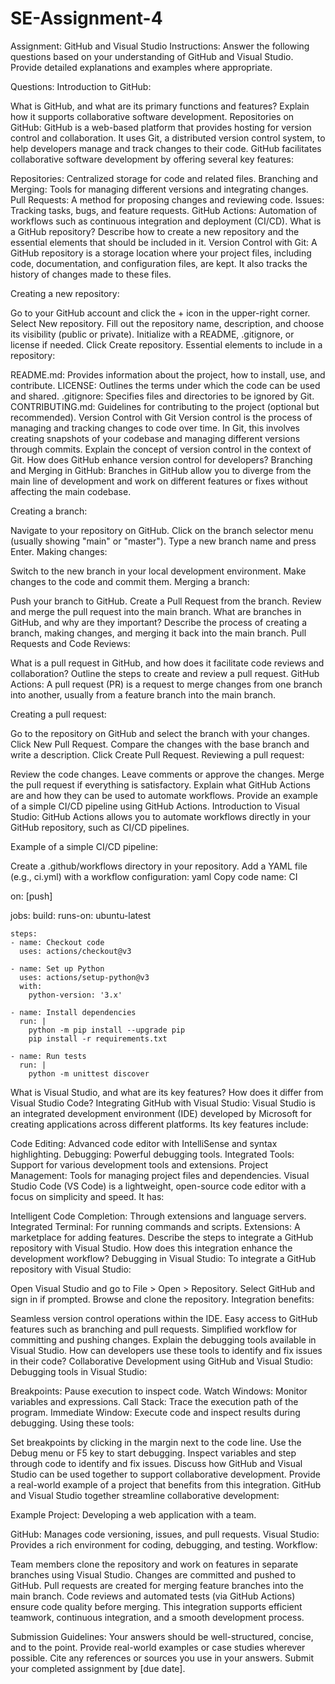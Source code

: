 # SE-Assignment-4
Assignment: GitHub and Visual Studio
Instructions:
Answer the following questions based on your understanding of GitHub and Visual Studio. Provide detailed explanations and examples where appropriate.

Questions:
Introduction to GitHub:

What is GitHub, and what are its primary functions and features? Explain how it supports collaborative software development.
Repositories on GitHub:
GitHub is a web-based platform that provides hosting for version control and collaboration. It uses Git, a distributed version control system, to help developers manage and track changes to their code. GitHub facilitates collaborative software development by offering several key features:

Repositories: Centralized storage for code and related files.
Branching and Merging: Tools for managing different versions and integrating changes.
Pull Requests: A method for proposing changes and reviewing code.
Issues: Tracking tasks, bugs, and feature requests.
GitHub Actions: Automation of workflows such as continuous integration and deployment (CI/CD).
What is a GitHub repository? Describe how to create a new repository and the essential elements that should be included in it.
Version Control with Git:
A GitHub repository is a storage location where your project files, including code, documentation, and configuration files, are kept. It also tracks the history of changes made to these files.

Creating a new repository:

Go to your GitHub account and click the + icon in the upper-right corner.
Select New repository.
Fill out the repository name, description, and choose its visibility (public or private).
Initialize with a README, .gitignore, or license if needed.
Click Create repository.
Essential elements to include in a repository:

README.md: Provides information about the project, how to install, use, and contribute.
LICENSE: Outlines the terms under which the code can be used and shared.
.gitignore: Specifies files and directories to be ignored by Git.
CONTRIBUTING.md: Guidelines for contributing to the project (optional but recommended).
Version Control with Git
Version control is the process of managing and tracking changes to code over time. In Git, this involves creating snapshots of your codebase and managing different versions through commits.
Explain the concept of version control in the context of Git. How does GitHub enhance version control for developers?
Branching and Merging in GitHub:
Branches in GitHub allow you to diverge from the main line of development and work on different features or fixes without affecting the main codebase.

Creating a branch:

Navigate to your repository on GitHub.
Click on the branch selector menu (usually showing "main" or "master").
Type a new branch name and press Enter.
Making changes:

Switch to the new branch in your local development environment.
Make changes to the code and commit them.
Merging a branch:

Push your branch to GitHub.
Create a Pull Request from the branch.
Review and merge the pull request into the main branch.
What are branches in GitHub, and why are they important? Describe the process of creating a branch, making changes, and merging it back into the main branch.
Pull Requests and Code Reviews:

What is a pull request in GitHub, and how does it facilitate code reviews and collaboration? Outline the steps to create and review a pull request.
GitHub Actions:
A pull request (PR) is a request to merge changes from one branch into another, usually from a feature branch into the main branch.

Creating a pull request:

Go to the repository on GitHub and select the branch with your changes.
Click New Pull Request.
Compare the changes with the base branch and write a description.
Click Create Pull Request.
Reviewing a pull request:

Review the code changes.
Leave comments or approve the changes.
Merge the pull request if everything is satisfactory.
Explain what GitHub Actions are and how they can be used to automate workflows. Provide an example of a simple CI/CD pipeline using GitHub Actions.
Introduction to Visual Studio:
GitHub Actions allows you to automate workflows directly in your GitHub repository, such as CI/CD pipelines.

Example of a simple CI/CD pipeline:

Create a .github/workflows directory in your repository.
Add a YAML file (e.g., ci.yml) with a workflow configuration:
yaml
Copy code
name: CI

on: [push]

jobs:
  build:
    runs-on: ubuntu-latest

    steps:
    - name: Checkout code
      uses: actions/checkout@v3

    - name: Set up Python
      uses: actions/setup-python@v3
      with:
        python-version: '3.x'

    - name: Install dependencies
      run: |
        python -m pip install --upgrade pip
        pip install -r requirements.txt

    - name: Run tests
      run: |
        python -m unittest discover

What is Visual Studio, and what are its key features? How does it differ from Visual Studio Code?
Integrating GitHub with Visual Studio:
Visual Studio is an integrated development environment (IDE) developed by Microsoft for creating applications across different platforms. Its key features include:

Code Editing: Advanced code editor with IntelliSense and syntax highlighting.
Debugging: Powerful debugging tools.
Integrated Tools: Support for various development tools and extensions.
Project Management: Tools for managing project files and dependencies.
Visual Studio Code (VS Code) is a lightweight, open-source code editor with a focus on simplicity and speed. It has:

Intelligent Code Completion: Through extensions and language servers.
Integrated Terminal: For running commands and scripts.
Extensions: A marketplace for adding features.
Describe the steps to integrate a GitHub repository with Visual Studio. How does this integration enhance the development workflow?
Debugging in Visual Studio:
To integrate a GitHub repository with Visual Studio:

Open Visual Studio and go to File > Open > Repository.
Select GitHub and sign in if prompted.
Browse and clone the repository.
Integration benefits:

Seamless version control operations within the IDE.
Easy access to GitHub features such as branching and pull requests.
Simplified workflow for committing and pushing changes.
Explain the debugging tools available in Visual Studio. How can developers use these tools to identify and fix issues in their code?
Collaborative Development using GitHub and Visual Studio:
Debugging tools in Visual Studio:

Breakpoints: Pause execution to inspect code.
Watch Windows: Monitor variables and expressions.
Call Stack: Trace the execution path of the program.
Immediate Window: Execute code and inspect results during debugging.
Using these tools:

Set breakpoints by clicking in the margin next to the code line.
Use the Debug menu or F5 key to start debugging.
Inspect variables and step through code to identify and fix issues.
Discuss how GitHub and Visual Studio can be used together to support collaborative development. Provide a real-world example of a project that benefits from this integration.
GitHub and Visual Studio together streamline collaborative development:

Example Project: Developing a web application with a team.

GitHub: Manages code versioning, issues, and pull requests.
Visual Studio: Provides a rich environment for coding, debugging, and testing.
Workflow:

Team members clone the repository and work on features in separate branches using Visual Studio.
Changes are committed and pushed to GitHub.
Pull requests are created for merging feature branches into the main branch.
Code reviews and automated tests (via GitHub Actions) ensure code quality before merging.
This integration supports efficient teamwork, continuous integration, and a smooth development process.






Submission Guidelines:
Your answers should be well-structured, concise, and to the point.
Provide real-world examples or case studies wherever possible.
Cite any references or sources you use in your answers.
Submit your completed assignment by [due date].
